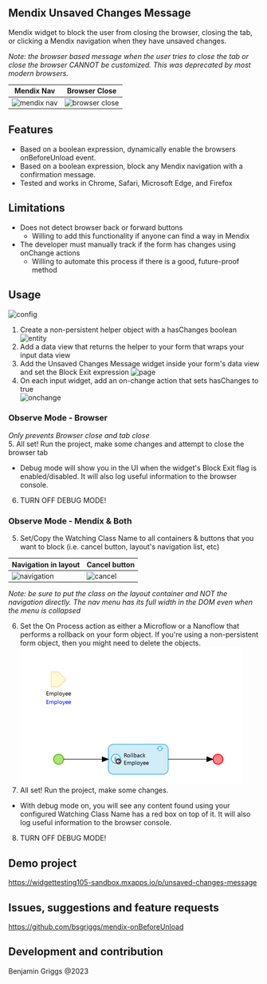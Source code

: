 ## Mendix Unsaved Changes Message
Mendix widget to block the user from closing the browser, closing the tab, or clicking a Mendix navigation when they have unsaved changes.

*Note: the browser based message when the user tries to close the tab or close the browser CANNOT be customized. This was deprecated by most modern browsers.*

| Mendix Nav | Browser Close |  
| ------------- | ------------- |  
| ![mendix nav](https://github.com/bsgriggs/mendix-unsaved-changes-message/blob/media/mendix.png)   | ![browser close](https://github.com/bsgriggs/mendix-unsaved-changes-message/blob/media/browser.png)   |  

## Features
- Based on a boolean expression, dynamically enable the browsers onBeforeUnload event. 
- Based on a boolean expression, block any Mendix navigation with a confirmation message.
- Tested and works in Chrome, Safari, Microsoft Edge, and Firefox

## Limitations
- Does not detect browser back or forward buttons 
  - Willing to add this functionality if anyone can find a way in Mendix
- The developer must manually track if the form has changes using onChange actions
  - Willing to automate this process if there is a good, future-proof method

## Usage
![config](https://github.com/bsgriggs/mendix-unsaved-changes-message/blob/media/config.png)  
1. Create a non-persistent helper object with a hasChanges boolean  
![entity](https://github.com/bsgriggs/mendix-unsaved-changes-message/blob/media/entity.png)  
2. Add a data view that returns the helper to your form that wraps your input data view  
3. Add the Unsaved Changes Message widget inside your form's data view and set the Block Exit expression 
![page](https://github.com/bsgriggs/mendix-unsaved-changes-message/blob/media/page.png)  
4. On each input widget, add an on-change action that sets hasChanges to true  
![onchange](https://github.com/bsgriggs/mendix-unsaved-changes-message/blob/media/onChange.png)  

### Observe Mode - Browser
*Only prevents Browser close and tab close*  
5. All set! Run the project, make some changes and attempt to close the browser tab  
- Debug mode will show you in the UI when the widget's Block Exit flag is enabled/disabled. It will also log useful information to the browser console. 
6. TURN OFF DEBUG MODE!

### Observe Mode - Mendix & Both
5. Set/Copy the Watching Class Name to all containers & buttons that you want to block (i.e. cancel button, layout's navigation list, etc)  

| Navigation in layout | Cancel button |  
| ------------- | ------------- |  
| ![navigation](https://github.com/bsgriggs/mendix-unsaved-changes-message/blob/media/navigation.png)   | ![cancel](https://github.com/bsgriggs/mendix-unsaved-changes-message/blob/media/cancel.png)   |  
  
*Note: be sure to put the class on the layout container and NOT the navigation directly. The nav menu has its full width in the DOM even when the menu is collapsed*  
  
6. Set the On Process action as either a Microflow or a Nanoflow that performs a rollback on your form object. If you're using a non-persistent form object, then you might need to delete the objects. 
![OnProceed](https://github.com/bsgriggs/mendix-unsaved-changes-message/blob/media/OnProceed.png)  
7. All set! Run the project, make some changes. 
  - With debug mode on, you will see any content found using your configured Watching Class Name has a red box on top of it. It will also log useful information to the browser console.  
8. TURN OFF DEBUG MODE!  


## Demo project
https://widgettesting105-sandbox.mxapps.io/p/unsaved-changes-message

## Issues, suggestions and feature requests
https://github.com/bsgriggs/mendix-onBeforeUnload

## Development and contribution
Benjamin Griggs @2023
